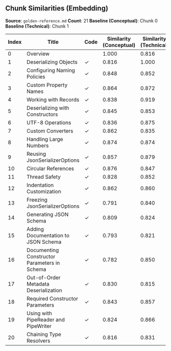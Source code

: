 ## Chunk Similarities (Embedding)

**Source**: `golden-reference.md`
**Count**: 21
**Baseline (Conceptual)**: Chunk 0
**Baseline (Technical)**: Chunk 1

| Index | Title | Code | Similarity (Conceptual) | Similarity (Technical) |
|-------|-------|------|-------------------------|------------------------|
| 0 | Overview |  | 1.000 | 0.816 |
| 1 | Deserializing Objects | ✓ | 0.816 | 1.000 |
| 2 | Configuring Naming Policies | ✓ | 0.848 | 0.852 |
| 3 | Custom Property Names | ✓ | 0.864 | 0.872 |
| 4 | Working with Records | ✓ | 0.838 | 0.919 |
| 5 | Deserializing with Constructors | ✓ | 0.845 | 0.853 |
| 6 | UTF-8 Operations | ✓ | 0.836 | 0.875 |
| 7 | Custom Converters | ✓ | 0.862 | 0.835 |
| 8 | Handling Large Numbers | ✓ | 0.874 | 0.874 |
| 9 | Reusing JsonSerializerOptions | ✓ | 0.857 | 0.879 |
| 10 | Circular References | ✓ | 0.876 | 0.847 |
| 11 | Thread Safety | ✓ | 0.828 | 0.852 |
| 12 | Indentation Customization | ✓ | 0.862 | 0.860 |
| 13 | Freezing JsonSerializerOptions | ✓ | 0.791 | 0.840 |
| 14 | Generating JSON Schema | ✓ | 0.809 | 0.824 |
| 15 | Adding Documentation to JSON Schema | ✓ | 0.793 | 0.821 |
| 16 | Documenting Constructor Parameters in Schema | ✓ | 0.782 | 0.850 |
| 17 | Out-of-Order Metadata Deserialization | ✓ | 0.830 | 0.815 |
| 18 | Required Constructor Parameters | ✓ | 0.843 | 0.857 |
| 19 | Using with PipeReader and PipeWriter | ✓ | 0.824 | 0.866 |
| 20 | Chaining Type Resolvers | ✓ | 0.816 | 0.831 |

